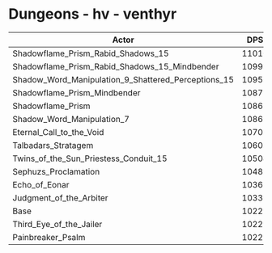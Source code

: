 # Dungeons - hv - venthyr
| Actor | DPS | Increase |
|---|:---:|:---:|
|Shadowflame_Prism_Rabid_Shadows_15|11010|7.64%|
|Shadowflame_Prism_Rabid_Shadows_15_Mindbender|10998|7.52%|
|Shadow_Word_Manipulation_9_Shattered_Perceptions_15|10951|7.06%|
|Shadowflame_Prism_Mindbender|10877|6.33%|
|Shadowflame_Prism|10865|6.22%|
|Shadow_Word_Manipulation_7|10863|6.20%|
|Eternal_Call_to_the_Void|10705|4.65%|
|Talbadars_Stratagem|10602|3.65%|
|Twins_of_the_Sun_Priestess_Conduit_15|10504|2.69%|
|Sephuzs_Proclamation|10483|2.48%|
|Echo_of_Eonar|10367|1.35%|
|Judgment_of_the_Arbiter|10333|1.02%|
|Base|10229|0.00%|
|Third_Eye_of_the_Jailer|10229|0.00%|
|Painbreaker_Psalm|10223|-0.06%|
